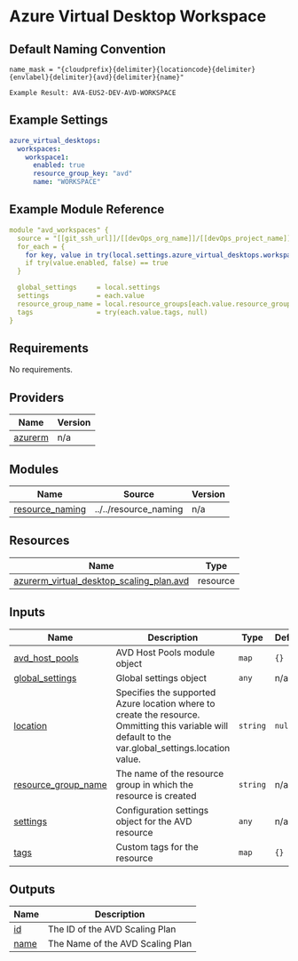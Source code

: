 # Azure Virtual Desktop Workspace

## Default Naming Convention
```
name_mask = "{cloudprefix}{delimiter}{locationcode}{delimiter}{envlabel}{delimiter}{avd}{delimiter}{name}"

Example Result: AVA-EUS2-DEV-AVD-WORKSPACE
```

## Example Settings
```yaml
azure_virtual_desktops:
  workspaces:
    workspace1:
      enabled: true
      resource_group_key: "avd"
      name: "WORKSPACE"
```

## Example Module Reference

```yaml
module "avd_workspaces" {
  source = "[[git_ssh_url]]/[[devOps_org_name]]/[[devOps_project_name]]/[[devOps_repo_name]]//modules/compute/avd_workspace?ref=feature/avd-module-updates"
  for_each = {
    for key, value in try(local.settings.azure_virtual_desktops.workspaces, {}) : key => value
    if try(value.enabled, false) == true
  }

  global_settings     = local.settings
  settings            = each.value
  resource_group_name = local.resource_groups[each.value.resource_group_key].name
  tags                = try(each.value.tags, null)
}
```

<!-- BEGIN_TF_DOCS -->
## Requirements

No requirements.

## Providers

| Name | Version |
|------|---------|
| <a name="provider_azurerm"></a> [azurerm](#provider\_azurerm) | n/a |

## Modules

| Name | Source | Version |
|------|--------|---------|
| <a name="module_resource_naming"></a> [resource\_naming](#module\_resource\_naming) | ../../resource_naming | n/a |

## Resources

| Name | Type |
|------|------|
| [azurerm_virtual_desktop_scaling_plan.avd](https://registry.terraform.io/providers/hashicorp/azurerm/latest/docs/resources/virtual_desktop_scaling_plan) | resource |

## Inputs

| Name | Description | Type | Default | Required |
|------|-------------|------|---------|:--------:|
| <a name="input_avd_host_pools"></a> [avd\_host\_pools](#input\_avd\_host\_pools) | AVD Host Pools module object | `map` | `{}` | no |
| <a name="input_global_settings"></a> [global\_settings](#input\_global\_settings) | Global settings object | `any` | n/a | yes |
| <a name="input_location"></a> [location](#input\_location) | Specifies the supported Azure location where to create the resource. Ommitting this variable will default to the var.global\_settings.location value. | `string` | `null` | no |
| <a name="input_resource_group_name"></a> [resource\_group\_name](#input\_resource\_group\_name) | The name of the resource group in which the resource is created | `string` | n/a | yes |
| <a name="input_settings"></a> [settings](#input\_settings) | Configuration settings object for the AVD resource | `any` | n/a | yes |
| <a name="input_tags"></a> [tags](#input\_tags) | Custom tags for the resource | `map` | `{}` | no |

## Outputs

| Name | Description |
|------|-------------|
| <a name="output_id"></a> [id](#output\_id) | The ID of the AVD Scaling Plan |
| <a name="output_name"></a> [name](#output\_name) | The Name of the AVD Scaling Plan |
<!-- END_TF_DOCS -->